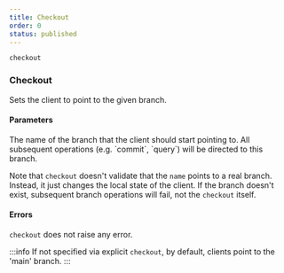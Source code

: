 ```yaml
---
title: Checkout
order: 0
status: published
---
```


`checkout`
### Checkout
<Divider>
<LeftSection>
Sets the client to point to the given branch.

#### Parameters
<Expandable title="name" type="str">
The name of the branch that the client should start pointing to. All subsequent
operations (e.g. `commit`, `query`) will be directed to this branch.

Note that `checkout` doesn't validate that the `name` points to a real branch.
Instead, it just changes the local state of the client. If the branch doesn't 
exist, subsequent branch operations will fail, not the `checkout` itself.
</Expandable>

#### Errors
`checkout` does not raise any error.

:::info
If not specified via explicit `checkout`, by default, clients point to the 'main' branch.
:::
</LeftSection>
<RightSection>
<pre snippet="api-reference/client/branch#checkout" status="success"
    message="Changing client to point to 'mybranch'">
</pre>
</RightSection>
</Divider>